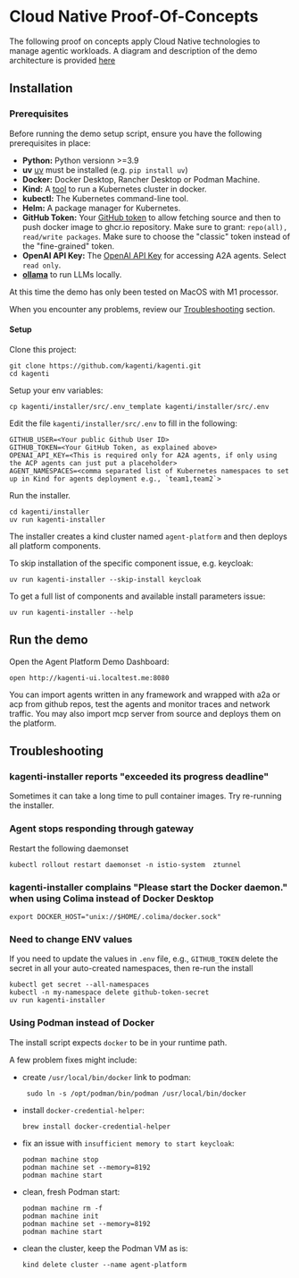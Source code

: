 # Cloud Native Proof-Of-Concepts

The following proof on concepts apply Cloud Native technologies to manage agentic workloads.
A diagram and description of the demo architecture is provided [here](./tech-details.md#cloud-native-agent-platform-demo)

## Installation

### Prerequisites

Before running the demo setup script, ensure you have the following prerequisites in place:

* **Python:** Python versionn >=3.9
* **uv** [uv](https://docs.astral.sh/uv/getting-started/installation) must be installed (e.g. `pip install uv`)
* **Docker:** Docker Desktop, Rancher Desktop or Podman Machine.
* **Kind:** A [tool](https://kind.sigs.k8s.io) to run a Kubernetes cluster in docker.
* **kubectl:** The Kubernetes command-line tool.
* **Helm:** A package manager for Kubernetes.
* **GitHub Token:** Your [GitHub token](https://docs.github.com/en/authentication/keeping-your-account-and-data-secure/managing-your-personal-access-tokens#creating-a-personal-access-token-classic) to allow fetching source and then to push docker image to ghcr.io repository. Make sure to grant: `repo(all), read/write packages`. Make sure to choose the "classic" token instead of the "fine-grained" token.
* **OpenAI API Key:** The [OpenAI API Key](https://platform.openai.com/api-keys) for accessing A2A agents. Select `read only`.
* **[ollama](https://ollama.com/download)** to run LLMs locally.

At this time the demo has only been tested on MacOS with M1 processor.

When you encounter any problems, review our [Troubleshooting](#troubleshooting) section.

#### Setup

Clone this project:

```shell
git clone https://github.com/kagenti/kagenti.git
cd kagenti
```

Setup your env variables:

```shell
cp kagenti/installer/src/.env_template kagenti/installer/src/.env
```

Edit the file `kagenti/installer/src/.env` to fill in the following:

```shell
GITHUB_USER=<Your public Github User ID>
GITHUB_TOKEN=<Your GitHub Token, as explained above>
OPENAI_API_KEY=<This is required only for A2A agents, if only using the ACP agents can just put a placeholder>
AGENT_NAMESPACES=<comma separated list of Kubernetes namespaces to set up in Kind for agents deployment e.g., `team1,team2`>
```

Run the installer.

```shell
cd kagenti/installer
uv run kagenti-installer
```

The installer creates a kind cluster named `agent-platform` and then deploys all platform components.

To skip installation of the specific component issue, e.g. keycloak:

```shell
uv run kagenti-installer --skip-install keycloak
```

To get a full list of components and available install parameters issue:

```shell
uv run kagenti-installer --help
```

## Run the demo

Open the Agent Platform Demo Dashboard:

```shell
open http://kagenti-ui.localtest.me:8080
```

You can import agents written in any framework and wrapped with a2a or acp from github repos, test the agents
and monitor traces and network traffic. You may also import mcp server from source and deploys them on the platform.

## Troubleshooting

### kagenti-installer reports "exceeded its progress deadline"

Sometimes it can take a long time to pull container images.  Try re-running the installer.

### Agent stops responding through gateway

Restart the following daemonset

```shell
kubectl rollout restart daemonset -n istio-system  ztunnel
```

### kagenti-installer complains "Please start the Docker daemon." when using Colima instead of Docker Desktop

```shell
export DOCKER_HOST="unix://$HOME/.colima/docker.sock"
```

### Need to change ENV values

If you need to update the values in `.env` file, e.g., `GITHUB_TOKEN`
delete the secret in all your auto-created namespaces, then re-run the install

```shell
kubectl get secret --all-namespaces
kubectl -n my-namespace delete github-token-secret 
uv run kagenti-installer
```

### Using Podman instead of Docker

The install script expects `docker` to be in your runtime path.

A few problem fixes might include:

* create `/usr/local/bin/docker` link to podman:

  ```console
   sudo ln -s /opt/podman/bin/podman /usr/local/bin/docker
   ```

* install `docker-credential-helper`:

   ```console
   brew install docker-credential-helper
   ```

* fix an issue with `insufficient memory to start keycloak`:

   ```console
   podman machine stop
   podman machine set --memory=8192
   podman machine start
   ```

* clean, fresh Podman start:

   ```console
   podman machine rm -f 
   podman machine init
   podman machine set --memory=8192
   podman machine start
   ```

* clean the cluster, keep the Podman VM as is:

  ```console
  kind delete cluster --name agent-platform
  ```
